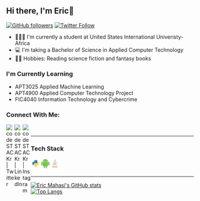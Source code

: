 ## Hi there, I'm Eric👋

[![GitHub followers](https://img.shields.io/github/followers/eric-mahasi?color=%23181717&label=Eric%20Mahasi&logo=github&style=for-the-badge)][github]
[![Twitter Follow](https://img.shields.io/twitter/follow/EricMahasi?color=%231DA1F2&logo=twitter&style=for-the-badge)][twitter]


- 👨🏿‍🎓 I'm currently a student at United States International Univeristy-Africa
- 💻 I'm taking a Bachelor of Science in Applied Computer Technology 
- 👸🏿 Hobbies: Reading science fiction and fantasy books 

### I'm Currently Learning
- APT3025 Applied Machine Learning
- APT4900 Applied Computer Technology Project
- FIC4040 Information Technology and Cybercrime

### Connect With Me:

[<img align="left" alt="codeSTACKr | Twitter" width="22px" src="https://cdn.jsdelivr.net/npm/simple-icons@v3/icons/twitter.svg" />][twitter]
[<img align="left" alt="codeSTACKr | LinkedIn" width="22px" src="https://cdn.jsdelivr.net/npm/simple-icons@v3/icons/linkedin.svg" />][linkedin]
[<img align="left" alt="codeSTACKr | Instagram" width="22px" src="https://cdn.jsdelivr.net/npm/simple-icons@v3/icons/instagram.svg" />][instagram]

<br />

---
### Tech Stack

<img align="left" alt="Visual Studio Code" width="26px" src="https://raw.githubusercontent.com/github/explore/80688e429a7d4ef2fca1e82350fe8e3517d3494d/topics/python/python.png" />
<img align="left" alt="HTML5" width="26px" src="https://raw.githubusercontent.com/github/explore/80688e429a7d4ef2fca1e82350fe8e3517d3494d/topics/android/android.png" />
<img align="left" alt="CSS3" width="26px" src="https://raw.githubusercontent.com/github/explore/80688e429a7d4ef2fca1e82350fe8e3517d3494d/topics/java/java.png" />
<br />
<br />

---

  [![Eric Mahasi's GitHub stats](https://github-readme-stats.vercel.app/api?username=eric-mahasi)](https://github.com/anuraghazra/github-readme-stats)
  <br/>
  [![Top Langs](https://github-readme-stats.vercel.app/api/top-langs/?username=eric-mahasi)](https://github.com/anuraghazra/github-readme-stats)




[twitter]: https://twitter.com/EricMahasi
[youtube]: https://youtube.com/codeSTACKr
[instagram]: https://www.instagram.com/ericmahasi
[linkedin]: https://www.linkedin.com/in
[github]: https://github.com/eric-mahasi
